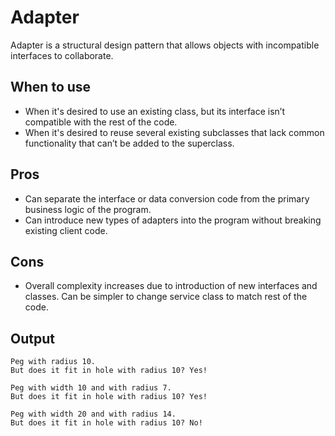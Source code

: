 # Adapter

Adapter is a structural design pattern that allows objects with incompatible interfaces to collaborate.

## When to use

- When it's desired to use an existing class, but its interface isn’t compatible with the rest of the code.
- When it's desired to reuse several existing subclasses that lack common functionality that can’t be added to the superclass.

## Pros

- Can separate the interface or data conversion code from the primary business logic of the program.
- Can introduce new types of adapters into the program without breaking existing client code.

## Cons

- Overall complexity increases due to introduction of new interfaces and classes. Can be simpler to change service class to match rest of the code.

## Output

```
Peg with radius 10.
But does it fit in hole with radius 10? Yes!

Peg with width 10 and with radius 7.
But does it fit in hole with radius 10? Yes!

Peg with width 20 and with radius 14.
But does it fit in hole with radius 10? No!
```